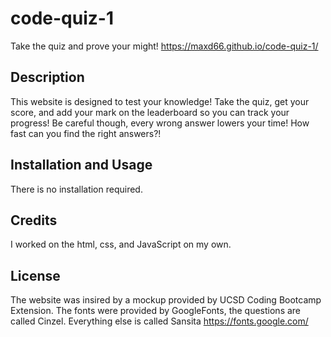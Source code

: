# code-quiz-1
Take the quiz and prove your might!
https://maxd66.github.io/code-quiz-1/

## Description

This website is designed to test your knowledge! Take the quiz, get your score, and add your mark on the leaderboard so you can track your progress! Be careful though, every wrong answer lowers your time! How fast can you find the right answers?!

## Installation and Usage

There is no installation required.

## Credits

I worked on the html, css, and JavaScript on my own.

## License

The website was insired by a mockup provided by UCSD Coding Bootcamp Extension.
The fonts were provided by GoogleFonts, the questions are called Cinzel. Everything else is called Sansita 
https://fonts.google.com/